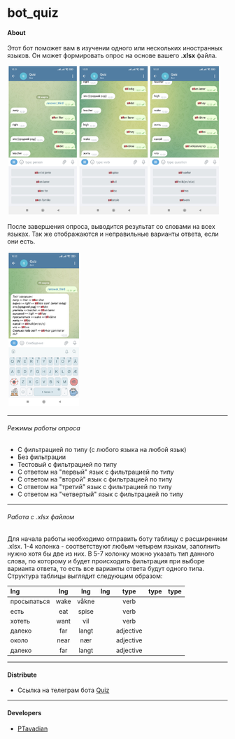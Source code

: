 # bot_quiz

#### About 
Этот бот поможет вам в изучении одного или нескольких иностранных языков. Он может формировать опрос на основе вашего __.xlsx__ файла. 

<img src="images/2.jpg" 
    width="31%" height="31%" vspace="2" hspace="3"><img src="images/3.jpg" 
    width="31%" height="31%" vspace="2" hspace="3"><img src="images/4.jpg" 
    width="31%" height="31%" vspace="2" hspace="3">

После завершения опроса, выводится результат со словами на всех языках. Так же отображаются и неправильные варианты ответа, если они есть.

<img src="images/5.jpg" 
    width="32%" height="32%"
  vspace="4" hspace="3"> 

---

###### Режимы работы опроса 

* С фильтрацией по типу (с любого языка на любой язык)
* Без фильтрации
* Тестовый с фильтрацией по типу
* С ответом на "первый" язык с фильтрацией по типу 
* С ответом на "второй" язык с фильтрацией по типу
* С ответом на "третий" язык с фильтрацией по типу
* С ответом на "четвертый" язык с фильтрацией по типу


---

###### Работа с .xlsx файлом

Для начала работы необходимо отправить боту таблицу с расширением .xlsx. 1-4 колонка - соответствуют любым четырем языкам, заполнить нужно хотя бы две из них. В 5-7 колонку можно указать тип данного слова, по которому и будет происходить фильтрация при выборе варианта ответа, то есть все варианты ответа будут одного типа. Структура таблицы выглядит следующим образом:

lng | lng | lng | lng | type | type | type
:----|:----------:|:----------:|:----------:|:----------:|:----------:|--------:
просыпаться | wake | våkne | | verb
есть | eat | spise | | verb
хотеть | want | vil | | verb
далеко | far | langt | | adjective
около | near | nær | | adjective
далеко | far | langt | | adjective

---

#### Distribute

- Ссылка на телеграм бота [Quiz](https://t.me/The_Language_Quiz_Bot)

---

#### Developers

- [PTavadian](https://github.com/PTavadian)